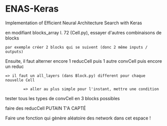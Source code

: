 # ENAS-Keras
Implementation of Efficient Neural Architecture Search with Keras

en modifiant blocks_array l. 72 (Cell.py), essayer d'autres combinaisons de blocks

	par exemple créer 2 blocks qui se suivent (donc 2 même inputs / outputs)


Ensuite, il faut alterner encore 1 reducCell puis 1 autre convCell puis encore un reduc

	=> il faut un all_layers (dans Block.py) different pour chaque nouvelle Cell

			=> aller au plus simple pour l'instant, mettre une condition


tester tous les types de convCell en 3 blocks possibles

faire des reducCell PUTAIN T'A CAPTÉ


Faire une fonction qui gènère aléatoire des network dans cet espace !
